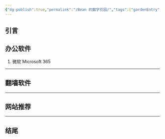```yaml
---
{"dg-publish":true,"permalink":"/Bean 的数字花园/","tags":["gardenEntry"]}
---
```


## 引言

## 办公软件
1. 微软 Microsoft 365

----

## 翻墙软件

----

## 网站推荐

----


## 结尾